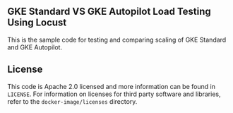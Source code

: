 ## GKE Standard VS GKE Autopilot Load Testing Using Locust

This is the sample code for testing and comparing scaling of GKE Standard and GKE Autopilot.

## License

This code is Apache 2.0 licensed and more information can be found in `LICENSE`. For information on licenses for third party software and libraries, refer to the `docker-image/licenses` directory.


